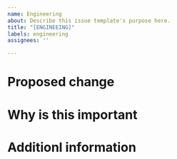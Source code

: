 ```yaml
---
name: Engineering
about: Describe this issue template's purpose here.
title: "[ENGINEEING]"
labels: engineering
assignees: ''

---
```


# Proposed change

# Why is this important

# Additionl information
